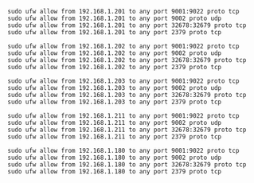     sudo ufw allow from 192.168.1.201 to any port 9001:9022 proto tcp
    sudo ufw allow from 192.168.1.201 to any port 9002 proto udp
    sudo ufw allow from 192.168.1.201 to any port 32678:32679 proto tcp
    sudo ufw allow from 192.168.1.201 to any port 2379 proto tcp
    
    sudo ufw allow from 192.168.1.202 to any port 9001:9022 proto tcp
    sudo ufw allow from 192.168.1.202 to any port 9002 proto udp
    sudo ufw allow from 192.168.1.202 to any port 32678:32679 proto tcp
    sudo ufw allow from 192.168.1.202 to any port 2379 proto tcp
    
    sudo ufw allow from 192.168.1.203 to any port 9001:9022 proto tcp
    sudo ufw allow from 192.168.1.203 to any port 9002 proto udp
    sudo ufw allow from 192.168.1.203 to any port 32678:32679 proto tcp
    sudo ufw allow from 192.168.1.203 to any port 2379 proto tcp
    
    sudo ufw allow from 192.168.1.211 to any port 9001:9022 proto tcp
    sudo ufw allow from 192.168.1.211 to any port 9002 proto udp
    sudo ufw allow from 192.168.1.211 to any port 32678:32679 proto tcp
    sudo ufw allow from 192.168.1.211 to any port 2379 proto tcp
    
    sudo ufw allow from 192.168.1.180 to any port 9001:9022 proto tcp
    sudo ufw allow from 192.168.1.180 to any port 9002 proto udp
    sudo ufw allow from 192.168.1.180 to any port 32678:32679 proto tcp
    sudo ufw allow from 192.168.1.180 to any port 2379 proto tcp
